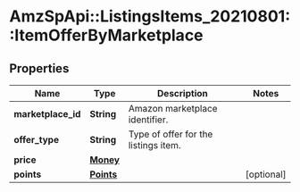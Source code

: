 # AmzSpApi::ListingsItems_20210801::ItemOfferByMarketplace

## Properties
Name | Type | Description | Notes
------------ | ------------- | ------------- | -------------
**marketplace_id** | **String** | Amazon marketplace identifier. | 
**offer_type** | **String** | Type of offer for the listings item. | 
**price** | [**Money**](Money.md) |  | 
**points** | [**Points**](Points.md) |  | [optional] 

